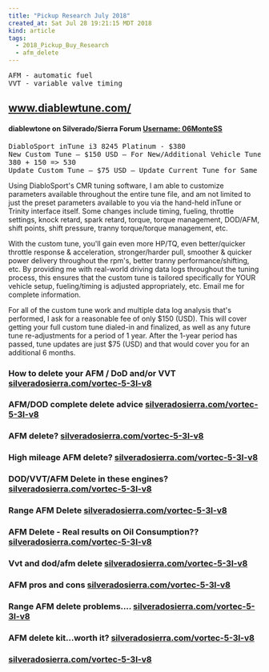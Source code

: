 ```yaml
---
title: "Pickup Research July 2018"
created_at: Sat Jul 28 19:21:15 MDT 2018
kind: article
tags:
  - 2018_Pickup_Buy_Research
  - afm_delete
---
```


<pre>
AFM - automatic fuel
VVT - variable valve timing
</pre>

<h2>
  <a href="http://www.diablewtune.com/" target="_blank">www.diablewtune.com/</a>
</h2>

<h4>
  diablewtone on Silverado/Sierra Forum
  <a href="https://www.silveradosierra.com/member/06MonteSS/" target="_blank">Username: 06MonteSS</a>
</h4>

<pre>
DiabloSport inTune i3 8245 Platinum - $380
New Custom Tune – $150 USD – For New/Additional Vehicle Tune
380 + 150 => 530
Update Custom Tune – $75 USD – Update Current Tune for Same Previously-Tuned Vehicle – Covers Updates for 6 Months
</pre>

Using DiabloSport's CMR tuning software, I am able to customize parameters
available throughout the entire tune file, and am not limited to just the
preset parameters available to you via the hand-held inTune or Trinity
interface itself. Some changes include timing, fueling, throttle settings,
knock retard, spark retard, torque, torque management, DOD/AFM, shift
points, shift pressure, tranny torque/torque management, etc.

With the custom tune, you'll gain even more HP/TQ, even better/quicker
throttle response & acceleration, stronger/harder pull, smoother & quicker
power delivery throughout the rpm's, better tranny performance/shifting,
etc. By providing me with real-world driving data logs throughout the
tuning process, this ensures that the custom tune is tailored specifically
for YOUR vehicle setup, fueling/timing is adjusted appropriately,
etc. Email me for complete information.

For all of the custom tune work and multiple data log analysis that's
performed, I ask for a reasonable fee of only $150 (USD). This will
cover getting your full custom tune dialed-in and finalized, as well as
any future tune re-adjustments for a period of 1 year. After the 1-year
period has passed, tune updates are just $75 (USD) and that would cover
you for an additional 6 months.

<h3>
  How to delete your AFM / DoD and/or VVT
  <a href="https://www.silveradosierra.com/how-to-articles/how-to-delete-your-afm-dod-and-or-vvt-t71745.html" target="_blank">silveradosierra.com/vortec-5-3l-v8</a>
</h3>

<h3>
  AFM/DOD complete delete advice
  <a href="https://www.silveradosierra.com/vortec-5-3l-v8/afm-dod-complete-delete-advice-t649281.html" target="_blank">silveradosierra.com/vortec-5-3l-v8</a>
</h3>

<h3>
  AFM delete?
  <a href="https://www.silveradosierra.com/vortec-5-3l-v8/afm-delete-t648833.html" target="_blank">silveradosierra.com/vortec-5-3l-v8</a>
</h3>

<h3>
  High mileage AFM delete?
  <a href="https://www.silveradosierra.com/vortec-5-3l-v8/high-mileage-afm-delete-t658145.html" target="_blank">silveradosierra.com/vortec-5-3l-v8</a>
</h3>

<h3>
  DOD/VVT/AFM Delete in these engines?
  <a href="https://www.silveradosierra.com/ecotec3-5-3l-v8/dod-vvt-afm-delete-in-these-engines-t467249.html" target="_blank">silveradosierra.com/vortec-5-3l-v8</a>
</h3>

<h3>
  Range AFM Delete
  <a href="https://www.silveradosierra.com/engine/range-afm-delete-t683313.html" target="_blank">silveradosierra.com/vortec-5-3l-v8</a>
</h3>

<h3>
  AFM Delete - Real results on Oil Consumption??
  <a href="https://www.silveradosierra.com/engine/afm-delete-real-results-on-oil-consumption-t259585.html" target="_blank">silveradosierra.com/vortec-5-3l-v8</a>
</h3>

<h3>
  Vvt and dod/afm delete
  <a href="https://www.silveradosierra.com/performance-tuning-f449/vvt-and-dod-afm-delete-t672138.html" target="_blank">silveradosierra.com/vortec-5-3l-v8</a>
</h3>

<h3>
  AFM pros and cons
  <a href="https://www.silveradosierra.com/engine/afm-pros-and-cons-t197177.html" target="_blank">silveradosierra.com/vortec-5-3l-v8</a>
</h3>

<h3>
  Range AFM delete problems....
  <a href="https://www.silveradosierra.com/vortec-5-3l-v8/rnge-afm-delete-problems-t552978.html" target="_blank">silveradosierra.com/vortec-5-3l-v8</a>
</h3>

<h3>
  AFM delete kit...worth it?
  <a href="https://www.silveradosierra.com/vortec-5-3l-v8/afm-delete-kit-worth-it-t690033.html" target="_blank">silveradosierra.com/vortec-5-3l-v8</a>
</h3>

<h3>
  
  <a href="" target="_blank">silveradosierra.com/vortec-5-3l-v8</a>
</h3>

<h3>
<a href="" target="_blank"></a>
</h3>

<h3>
<a href="" target="_blank"></a>
</h3>

<!--
html boilerplate fragments
<a href="" target="_blank"></a>
<a name=""></a>
<img src="" width="400px">
<ul>
  <li></li>
  <li><a href="" target="_blank"></a></li>
</ul>
<pre>
</pre>
<p style="margin-bottom: 2em;"></p>
<hr style="border: 0; height: 3px; background: #333; background-image: linear-gradient(to right, #ccc, #333, #ccc);">
<pre><code>
</code></pre>
<math xmlns='http://www.w3.org/1998/Math/MathML' display='block'>
</math>
-->
